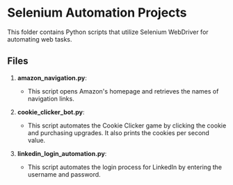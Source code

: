 # Selenium Automation Projects

This folder contains Python scripts that utilize Selenium WebDriver for automating web tasks. 

## Files

1. **amazon_navigation.py**: 
   - This script opens Amazon's homepage and retrieves the names of navigation links.

2. **cookie_clicker_bot.py**: 
   - This script automates the Cookie Clicker game by clicking the cookie and purchasing upgrades. It also prints the cookies per second value.

3. **linkedin_login_automation.py**: 
   - This script automates the login process for LinkedIn by entering the username and password.
